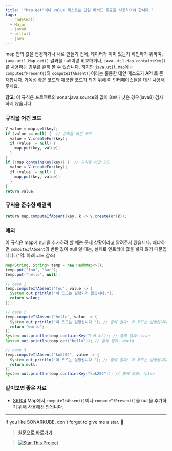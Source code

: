 ```yaml
---
title: '"Map.get"이나 value 테스트는 단일 메서드 호출을 사용하여야 합니다.'
tags:
  - CodeSmell
  - Major
  - java8
  - pitfall
  - java
---
```


map 안의 값을 변경하거나 새로 만들기 전에, 데이터가 이미 있는지 확인하기 위하여, `java.util.Map.get()` 결과를 null이랑 비교하거나, `java.util.Map.containsKey()`를 사용하는 경우를 흔히 볼 수 있습니다.
하지만 `java.util.Map`에는 `computeIfPresent()`와 `computeIfAbsent()`이라는 훌륭한 대안 메소드가 API 로 존재합니다.
가독성 좋은 코드와 깨끗한 코드가 되기 위해 이 인터페이스들을 대신 사용해주세요.

**참고**: 이 규칙은 프로젝트의 sonar.java.source의 값이 8보다 낮은 경우(java8) 검사하지 않습니다.

### 규칙을 어긴 코드

```java
V value = map.get(key);
if (value == null) {  // 규칙을 어긴 코드
  value = V.createFor(key);
  if (value != null) {
    map.put(key, value);
  }
}
if (!map.containsKey(key)) {  // 규칙을 어긴 코드
  value = V.createFor(key);
  if (value != null) {
    map.put(key, value);
  }
}
return value;
```

### 규칙을 준수한 해결책

```java
return map.computeIfAbsent(key, k -> V.createFor(k));
```

### 예외

이 규칙은 map에 null을 추가하려 할 때는 문제 상황이라고 알려주지 않습니다.
왜냐하면 `computeIfAbsent`의 반환 값이 null 일 때는, 실제로 엔트리에 값을 넣지 않기 때문입니다. (^역: 아래 코드 참조)

```java
Map<String, String> temp = new HashMap<>();
temp.put("foo", "bar");
temp.put("hello", null);

// case 1
temp.computeIfAbsent("foo", value -> {
  System.out.println("이 코드는 실행되지 않습니다.");
  return value;
});

// case 2
temp.computeIfAbsent("hello", value -> {
  System.out.println("이 코드는 실행됩니다."); // 출력 결과: 이 코드는 실행됩니다.
  return "world";
});
System.out.println(temp.containsKey("hello")); // 출력 결과: true
System.out.println(temp.get("hello")); // 출력 결과: world

// case 3
temp.computeIfAbsent("kok202", value -> {
  System.out.println("이 코드는 실행됩니다."); // 출력 결과: 이 코드는 실행됩니다.
  return null;
});
System.out.println(temp.containsKey("kok202")); // 출력 결과: false
```

### 같이보면 좋은 자료

- [S6104](https://rules.sonarsource.com/java/RSPEC-6104) Map에서 `computeIfAbsent()`이나 `computeIfPresent()`을 null을 추가하기 위해 사용해선 안됩니다.

---

If you like SONARKUBE, don't forget to give me a star. :star2:

> [원문으로 바로가기](https://rules.sonarsource.com/java/tag/java8/RSPEC-3824)

> [![Star This Project](https://img.shields.io/github/stars/kantabile/sonarkube.svg?label=Stars&style=social)](https://github.com/kantabile/sonarkube)
